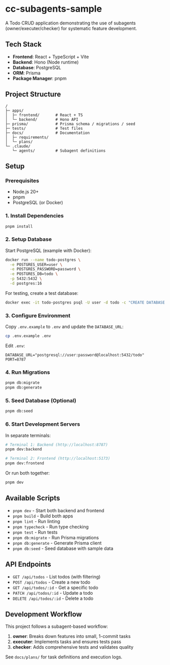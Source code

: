# cc-subagents-sample

A Todo CRUD application demonstrating the use of subagents (owner/executer/checker) for systematic feature development.

## Tech Stack

- **Frontend**: React + TypeScript + Vite
- **Backend**: Hono (Node runtime)
- **Database**: PostgreSQL
- **ORM**: Prisma
- **Package Manager**: pnpm

## Project Structure

```
/
├─ apps/
│  ├─ frontend/       # React + TS
│  └─ backend/        # Hono API
├─ prisma/            # Prisma schema / migrations / seed
├─ tests/             # Test files
├─ docs/              # Documentation
│  ├─ requirements/
│  └─ plans/
└─ .claude/
   └─ agents/         # Subagent definitions
```

## Setup

### Prerequisites

- Node.js 20+
- pnpm
- PostgreSQL (or Docker)

### 1. Install Dependencies

```bash
pnpm install
```

### 2. Setup Database

Start PostgreSQL (example with Docker):

```bash
docker run --name todo-postgres \
  -e POSTGRES_USER=user \
  -e POSTGRES_PASSWORD=password \
  -e POSTGRES_DB=todo \
  -p 5432:5432 \
  -d postgres:16
```

For testing, create a test database:

```bash
docker exec -it todo-postgres psql -U user -d todo -c "CREATE DATABASE todo_test;"
```

### 3. Configure Environment

Copy `.env.example` to `.env` and update the `DATABASE_URL`:

```bash
cp .env.example .env
```

Edit `.env`:

```
DATABASE_URL="postgresql://user:password@localhost:5432/todo"
PORT=8787
```

### 4. Run Migrations

```bash
pnpm db:migrate
pnpm db:generate
```

### 5. Seed Database (Optional)

```bash
pnpm db:seed
```

### 6. Start Development Servers

In separate terminals:

```bash
# Terminal 1: Backend (http://localhost:8787)
pnpm dev:backend

# Terminal 2: Frontend (http://localhost:5173)
pnpm dev:frontend
```

Or run both together:

```bash
pnpm dev
```

## Available Scripts

- `pnpm dev` - Start both backend and frontend
- `pnpm build` - Build both apps
- `pnpm lint` - Run linting
- `pnpm typecheck` - Run type checking
- `pnpm test` - Run tests
- `pnpm db:migrate` - Run Prisma migrations
- `pnpm db:generate` - Generate Prisma client
- `pnpm db:seed` - Seed database with sample data

## API Endpoints

- `GET /api/todos` - List todos (with filtering)
- `POST /api/todos` - Create a new todo
- `GET /api/todos/:id` - Get a specific todo
- `PATCH /api/todos/:id` - Update a todo
- `DELETE /api/todos/:id` - Delete a todo

## Development Workflow

This project follows a subagent-based workflow:

1. **owner**: Breaks down features into small, 1-commit tasks
2. **executer**: Implements tasks and ensures tests pass
3. **checker**: Adds comprehensive tests and validates quality

See `docs/plans/` for task definitions and execution logs.